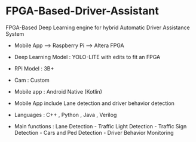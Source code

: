 # FPGA-Based-Driver-Assistant
FPGA-Based Deep Learning engine for hybrid Automatic Driver Assistance System 

- Mobile App --> Raspberry Pi --> Altera FPGA <br/>
- Deep Learning Model : YOLO-LITE with edits to fit an FPGA
- RPi Model : 3B+
- Cam : Custom
- Mobile app : Android Native (Kotlin)

- Mobile App include Lane detection and driver behavior detection
- Languages : C++ , Python , Java , Verilog
- Main functions : Lane Detection - Traffic Light Detection - Traffic Sign Detection - Cars and Ped Detection - Driver Behavior Monitoring 
